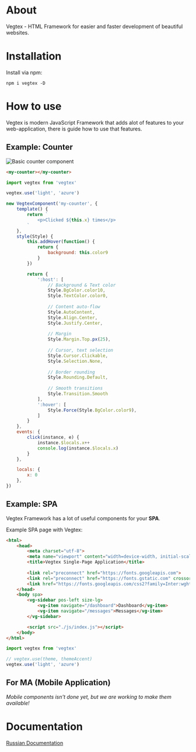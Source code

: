 # About
Vegtex - HTML Framework for easier and faster development of beautiful websites.

# Installation
Install via npm:
```
npm i vegtex -D
```

# How to use
Vegtex is modern JavaScript Framework that adds alot of 
features to your web-application, there is guide how to use that features.

## Example: Counter
![Basic counter component](https://github.com/Proxymal/Vegtex/blob/main/other/vegtex-counter.gif)
```html
<my-counter></my-counter>
```
```js
import vegtex from 'vegtex'

vegtex.use('light', 'azure')

new VegtexComponent('my-counter', {
    template() {
        return `
            <p>Clicked ${this.x} times</p>
        `
    },
    style(Style) {
        this.addHover(function() {
            return {
                background: this.color9
            }
        })

        return {
            ':host': [
                // Background & Text color
                Style.BgColor.color10,
                Style.TextColor.color0,
                
                // Content auto-flow
                Style.AutoContent,
                Style.Align.Center,
                Style.Justify.Center,
                
                // Margin
                Style.Margin.Top.px(25),
                
                // Cursor, text selection
                Style.Cursor.Clickable,
                Style.Selection.None,
                
                // Border rounding
                Style.Rounding.Default,
                
                // Smooth transitions
                Style.Transition.Smooth
            ],
            ':hover': [
                Style.Force(Style.BgColor.color9),
            ]
        }
    },
    events: {
        click(instance, e) {
            instance.$locals.x++
            console.log(instance.$locals.x)
        }
    },

    locals: {
        x: 0
    },
})
```

## Example: SPA
Vegtex Framework has a lot of useful components for your **SPA**.

Example SPA page with Vegtex:
```html
<html>
    <head>
        <meta charset="utf-8">
        <meta name="viewport" content="width=device-width, initial-scale=1">
        <title>Vegtex Single-Page Application</title>
        
        <link rel="preconnect" href="https://fonts.googleapis.com">
        <link rel="preconnect" href="https://fonts.gstatic.com" crossorigin>
        <link href="https://fonts.googleapis.com/css2?family=Inter:wght@300;400;500;600;700;800&display=swap" rel="stylesheet">
    </head>
    <body spa>
        <vg-sidebar pos-left size-lg>
            <vg-item navigate="/dashboard">Dashboard</vg-item>
            <vg-item navigate="/messages">Messages</vg-item>
        </vg-sidebar>

        <script src="./js/index.js"></script>
    </body>
</html>
```
```js
import vegtex from 'vegtex'

// vegtex.use(theme, themeAccent)
vegtex.use('light', 'azure')
```

## For MA (Mobile Application)
*Mobile components isn't done yet, but we are working to make them available!*

# Documentation
[Russian Documentation](https://proxymal.ru/view/vegtex)
